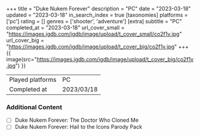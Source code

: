+++
title = "Duke Nukem Forever"
description = "PC"
date = "2023-03-18"
updated = "2023-03-18"
in_search_index = true
[taxonomies]
platforms = ['pc']
rating = []
genres = ['shooter', 'adventure']
[extra]
subtitle = "PC"
completed_at = "2023-03-18"
url_cover_small = "https://images.igdb.com/igdb/image/upload/t_cover_small/co2f1v.jpg"
url_cover_big = "https://images.igdb.com/igdb/image/upload/t_cover_big/co2f1v.jpg"
+++
{{ image(src="https://images.igdb.com/igdb/image/upload/t_cover_big/co2f1v.jpg") }}

|              |            |
| ------------ | ---------- |
| Played platforms    | PC |
| Completed at | 2023/03/18 |


### Additional Content


- [ ] Duke Nukem Forever: The Doctor Who Cloned Me
- [ ] Duke Nukem Forever: Hail to the Icons Parody Pack